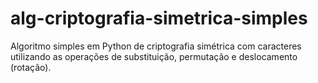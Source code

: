 # alg-criptografia-simetrica-simples
Algoritmo simples em Python de criptografia simétrica com caracteres utilizando as operações de substituição, permutação e deslocamento (rotação).
